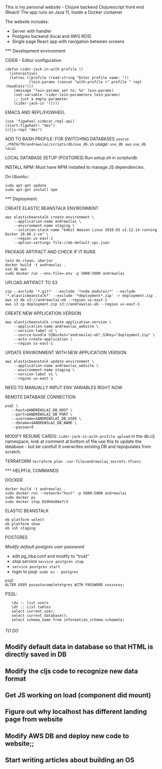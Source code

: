 
This is my personal website - Clojure backend Clojurescript front end (React)
The app runs on Java 11, inside a Docker container


The website includes:
- Server with handler
- Postgres backend (local and AWS RDS)
- Single page React app with navigation between screens


*** Development environment

CIDER - Editor configuration
```
(defun cider-jack-in-with-profile ()
  (interactive)
  (letrec ((profile (read-string "Enter profile name: "))
           (lein-params (concat "with-profile +" profile " repl :headless")))
    (message "lein-params set to: %s" lein-params)
    (set-variable 'cider-lein-parameters lein-params)
    ;; just a empty parameter
    (cider-jack-in '())))
```

EMACS AND REPL/FIGWHEEL
```
(use 'figwheel-sidecar.repl-api)
(start-figwheel! "dev")
(cljs-repl "dev")
```

ADD TO BASH PROFILE: FOR SWITCHING DATABASES
`source ./PATH/TO/andrewslai/scripts/db/use_db.sh`
usage: `use_db aws` `use_db local`


LOCAL DATABASE SETUP (POSTGRES)
Run setup.sh in scripts/db


INSTALL NPM: Must have NPM installed to manage JS dependencies.

On Ubuntu::
```
sudo apt-get update
sudo apt-get install npm
```


*** Deployment

CREATE ELASTIC BEANSTALK ENVIRONMENT
```
aws elasticbeanstalk create-environment \
    --application-name andrewslai \
    --environment-name staging \
    --solution-stack-name "64bit Amazon Linux 2018.03 v2.12.14 running Docker 18.06.1-ce" \
    --region us-east-1
    --option-settings file://eb-default-vpc.json
```

PACKAGE ARTIFACT AND CHECK IF IT RUNS
```
lein do clean, uberjar
docker build -t andrewslai .
use_db aws
sudo docker run --env-file=.env -p 5000:5000 andrewslai
```

UPLOAD ARTIFACT TO S3
```
zip --exclude '*.git*' --exclude '*node_modules/*' --exclude '*.elasticbeanstalk*' --exclude '*deployment*.zip' -r deployment.zip .
aws s3 mb s3://andrewslai-eb --region us-east-1
aws s3 cp deployment.zip s3://andrewslai-eb --region us-east-1
```

CREATE NEW APPLICATION VERSION
```
aws elasticbeanstalk create-application-version \
    --application-name andrewslai_website \
    --version-label v1 \
    --source-bundle S3Bucket="andrewslai-eb",S3Key="deployment.zip" \
    --auto-create-application \
    --region us-east-1
```

UPDATE ENVIRONMENT WITH NEW APPLICATION VERSION
```
aws elasticbeanstalk update-environment \
    --application-name andrewslai_website \
    --environment-name staging \
    --version-label v1 \
    --region us-east-1
```
NEED TO MANUALLY INPUT ENV VARIABLES RIGHT NOW

REMOTE DATABASE CONNECTION
```
psql \
   --host=$ANDREWSLAI_DB_HOST \
   --port=$ANDREWSLAI_DB_PORT \
   --username=$ANDREWSLAI_DB_USER \
   --dbname=$ANDREWSLAI_DB_NAME \
   --password
```

MODIFY RESUME CARDS:
`cider-jack-in-with-profile upload`
in the db.clj namespace, look at comment at bottom of file
use this to update the database - but be careful! It overwrites
existing DB and repopulates from scratch.

TERRAFORM
`terraform plan -var-file=andrewslai_secrets.tfvars`


*** HELPFUL COMMANDS

DOCKER
```
docker build -t andrewslai .
sudo docker run --network="host" -p 5000:5000 andrewslai
sudo docker ps
sudo docker stop 02d64e84e7c3
```

ELASTIC BEANSTALK
```
eb platform select
eb platform show
eb ssh staging
```

POSTGRES

*Modify default postgres user password*
- edit pg_hba.conf and modify to "trust"
- stop service `service postgres stop`
- `service postgres start`
- login to psql: `sudo su - postgres`
```
psql
ALTER USER posautocompletetgres WITH PASSWORD xxxxxxxx;
```


PSQL:

```
   \du :: list users
   \dt :: List tables
   select current_user;
   select current_database();
   select schema_name from information_schema.schemata;
```


###### TO DO
## Modify default data in database so that HTML is directly saved in DB
## Modify the cljs code to recognize new data format
## Get JS working on load (component did mount)
## Figure out why localhost has different landing page from website
## Modify AWS DB and deploy new code to website;;

## Start writing articles about building an OS
